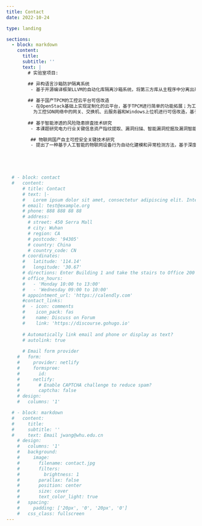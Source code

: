 ```yaml
---
title: Contact
date: 2022-10-24

type: landing

sections:
  - block: markdown
    content:
      title:  
      subtitle: ''
      text: |
        # 实验室项目:

        ## 异构语言沙箱防护隔离系统
         - 基于开源编译框架LLVM的自动化库隔离沙箱系统，将第三方库从主程序中分离出来，利用Linux内核的namespace、seccomp和capability等机制，结合最小特权原则，对库的权限和资源进行限制。与已有的库隔离沙箱相比，本系统能够自动化实施库隔离，最大程度减少了人工开支。经过本系统隔离的程序，其性能损失不超过5%。
        
        ## 基于国产TPCM的工控云平台可信改造
         - 在OpenStack基础上实现定制化的云平台，基于TPCM进行简单的功能拓展；为工业SDN中的各类可信主机适配TPCM 软件栈，实现本地可信 Web 的代理功能，集成了开源的监控工具。
          为工控SDN网络中的网关、交换机、云服务器和Windows上位机进行可信改造，基于国产TPCM实现支持国密算法的可信软件栈。
  
        ## 基于智能渗透的风险隐患排査技术研究
         - 本课题研究电力行业关键信息资产指纹提取、漏洞扫描、智能漏洞挖掘及漏洞智能组合利用关键技术，形成一体化安全隐患排查方案，实现面向电力行业关键信息资产的智能化漏洞挖掘及利用，全面提升重大风险隐患识别能力。原型已在上海市电科院、湖北省电科院完成实战化电力网络安全攻防渗透工具原型的试点应用。

         ## 物联网国产自主可控安全关键技术研究
         - 提出了一种基于人工智能的物联网设备行为自动化建模和异常检测方法，基于深度神经网络自动提取物联网设备通信数据的隐藏特征，实现物联网设备行为的精准建模。提出了一种新的设备使用描述模型，该模型可以描述和构建包括通信和交互行为的物联网设备行为规范。



 

  # - block: contact
  #   content:
      # title: Contact
      # text: |-
      #   Lorem ipsum dolor sit amet, consectetur adipiscing elit. Integer tempus augue non tempor egestas. Proin nisl nunc, dignissim in accumsan dapibus, auctor ullamcorper neque. Quisque at elit felis. Vestibulum ante ipsum primis in faucibus orci luctus et ultrices posuere cubilia curae; Aenean eget elementum odio. Cras interdum eget risus sit amet aliquet. In volutpat, nisl ut fringilla dignissim, arcu nisl suscipit ante, at accumsan sapien nisl eu eros.
      # email: test@example.org
      # phone: 888 888 88 88
      # address:
        # street: 450 Serra Mall
        # city: Wuhan
        # region: CA
        # postcode: '94305'
        # country: China
        # country_code: CN
      # coordinates:
      #   latitude: '114.14'
      #   longitude: '30.67'
      # directions: Enter Building 1 and take the stairs to Office 200 on Floor 2
      # office_hours:
      #   - 'Monday 10:00 to 13:00'
      #   - 'Wednesday 09:00 to 10:00'
      # appointment_url: 'https://calendly.com'
      #contact_links:
      #  - icon: comments
      #    icon_pack: fas
      #    name: Discuss on Forum
      #    link: 'https://discourse.gohugo.io'
    
      # Automatically link email and phone or display as text?
      # autolink: true
    
      # Email form provider
    #   form:
    #     provider: netlify
    #     formspree:
    #       id:
    #     netlify:
    #       # Enable CAPTCHA challenge to reduce spam?
    #       captcha: false
    # design:
    #   columns: '1'

  # - block: markdown
  #   content:
  #     title:  
  #     subtitle: ''
  #     text: Email jwang@whu.edu.cn
    # design:
    #   columns: '1'
    #   background:
    #     image: 
    #       filename: contact.jpg
    #       filters:
    #         brightness: 1
    #       parallax: false
    #       position: center
    #       size: cover
    #       text_color_light: true
    #   spacing:
    #     padding: ['20px', '0', '20px', '0']
    #   css_class: fullscreen
---
```


